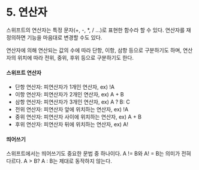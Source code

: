 # 5. 연산자
스위프트의 연산자는 특정 문자(+, -, *, / ...)로 표현한 함수라 할 수 있다.
연산자를 재정의하면 기능을 마음대로 변경할 수도 있다.

연산자에 의해 연산되는 값의 수에 따라 단항, 이항, 삼항 등으로 구분하기도 하며,
연산자의 위치에 따라 전위, 중위, 후위 등으로 구분하기도 한다. 

#### 스위프트 연산자
- 단항 연산자: 피연산자가 1개인 연산자, ex) !A
- 이항 연산자: 피연산자가 2개인 연산자, ex) A + B
- 삼항 연산자: 피연산자가 3개인 연산자, ex) A ? B: C
- 전위 연산자: 피연산자 앞에 위치하는 연산자, ex) !A
- 중위 연산자: 피연산자 사이에 위치하는 연산자, ex) A + B
- 후위 연산자: 피연산자 뒤에 위치하는 연산자, ex) A!

#### 띄어쓰기
스위프트에서는 띄어쓰기도 중요한 문법 중 하나이다.
A != B와 A! = B는 의미가 전혀 다르다.
A > B? A : B는 제대로 동작하지 않는다.
